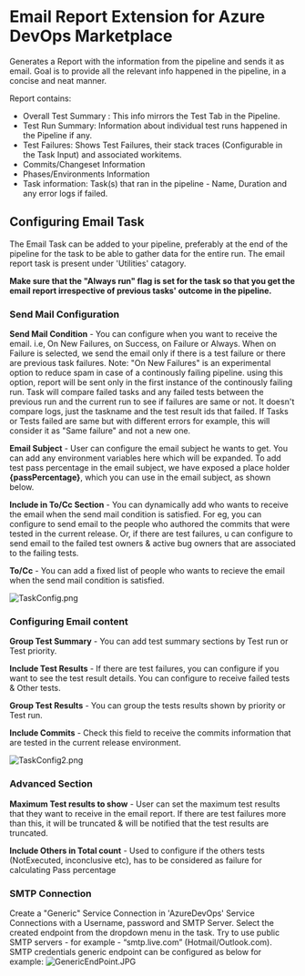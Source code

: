 # Email Report Extension for Azure DevOps Marketplace

Generates a Report with the information from the pipeline and sends it as email. Goal is to provide all the relevant info happened in the pipeline, in a concise and neat manner. 

Report contains:
* Overall Test Summary : This info mirrors the Test Tab in the Pipeline. 
* Test Run Summary: Information about individual test runs happened in the Pipeline if any.
* Test Failures: Shows Test Failures, their stack traces (Configurable in the Task Input) and associated workitems.
* Commits/Changeset Information
* Phases/Environments Information
* Task information: Task(s) that ran in the pipeline - Name, Duration and any error logs if failed. 


## Configuring Email Task

The Email Task can be added to your pipeline, preferably at the end of the pipeline for the task to be able to gather data for the entire run. The email report task is present under 'Utilities' catagory.

**Make sure that the "Always run" flag is set for the task so that you get the email report irrespective of previous tasks' outcome in the pipeline.**

### Send Mail Configuration

**Send Mail Condition** - You can configure when you want to receive the email. i.e, On New Failures, on Success, on Failure or Always. When on Failure is selected, we send the email only if there is a test failure or there are previous task failures.
Note: "On New Failures" is an experimental option to reduce spam in case of a continously failing pipeline. using this option, report will be sent only in the first instance of the continously failing run. Task will compare failed tasks and any failed tests between the previous run and the current run to see if failures are same or not. It doesn't compare logs, just the taskname and the test result ids that failed. If Tasks or Tests failed are same but with different errors for example, this will consider it as "Same failure" and not a new one.

**Email Subject** - User can configure the email subject he wants to get. You can add any environment variables here which will be expanded. To add test pass percentage in the email subject, we have exposed a place holder **{passPercentage}**, which you can use in the email subject, as shown below.

**Include in To/Cc Section** - You can dynamically add who wants to receive the email when the send mail condition is satisfied. For eg, you can configure to send email to the people who authored the commits that were tested in the current release. Or, if there are test failures, u can configure to send email to the failed test owners & active bug owners that are associated to the failing tests.

**To/Cc** - You can add a fixed list of people who wants to recieve the email when the send mail condition is satisfied.

![TaskConfig.png](images/TaskConfig.png)

### Configuring Email content

**Group Test Summary** - You can add test summary sections by Test run or Test priority.

**Include Test Results** - If there are test failures, you can configure if you want to see the test result details. You can configure to receive failed tests & Other tests.

**Group Test Results** - You can group the tests results shown by priority or Test run.

**Include Commits** - Check this field to receive the commits information that are tested in the current release environment.

![TaskConfig2.png](images/TaskConfig2.png)

### Advanced Section

**Maximum Test results to show** - User can set the maximum test results that they want to receive in the email report. If there are test failures more than this, it will be truncated & will be notified that the test results are truncated.

**Include Others in Total count** - Used to configure if the others tests (NotExecuted, inconclusive etc), has to be considered as failure for calculating Pass percentage

### SMTP Connection 

Create a "Generic" Service Connection in 'AzureDevOps' Service Connections with a Username, password and SMTP Server. Select the created endpoint from the dropdown menu in the task. 
Try to use public SMTP servers - for example - “smtp.live.com” (Hotmail/Outlook.com).
SMTP credentials generic endpoint can be configured as below for example:
![GenericEndPoint.JPG](images/GenericEndPoint.png)